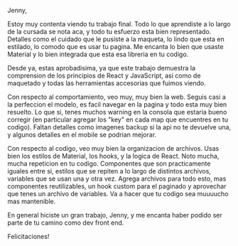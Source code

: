 Jenny,

Estoy muy contenta viendo tu trabajo final. Todo lo que aprendiste a lo largo de la cursada se nota aca, y todo tu esfuerzo esta bien representado. Detalles como el cuidado que le pusiste a la maqueta, lo lindo que esta en estilado, lo comodo que es usar tu pagina. Me encanta lo bien que usaste Material y lo bien integrada que esta esa libreria en tu codigo.

Desde ya, estas aprobadisima, ya que este trabajo demuestra la comprension de los principios de React y JavaScript, asi como de maquetado y todas las herramientas accesorias que fuimos viendo.

Con respecto al comportamiento, veo muy, muy bien la web. Seguis casi a la perfeccion el modelo, es facil navegar en la pagina y todo esta muy bien resuelto. Lo que si, tenes muchos warning en la consola que estaria bueno corregir (en particular agregar los "key" en cada map que encuentres en tu codigo). Faltan detalles como imagenes backup si la api no te devuelve una, y algunos detalles en el mobile se podrian mejorar.

Con respecto al codigo, veo muy bien la organizacion de archivos. Usas bien los estilos de Material, los hooks, y la logica de React.
Noto mucha, mucha repeticion en tu codigo. Componentes que son practicamente iguales entre si, estilos que se repiten a lo largo de distintos archivos, variables que se usan una y otra vez. Agrega archivos para todo esto, mas componentes reutilizables, un hook custom para el paginado y aprovechar que tenes un archivo de variables. Va a hacer que tu codigo sea muuuucho mas mantenible.

En general hiciste un gran trabajo, Jenny, y me encanta haber podido ser parte de tu camino como dev front end.

Felicitaciones!
